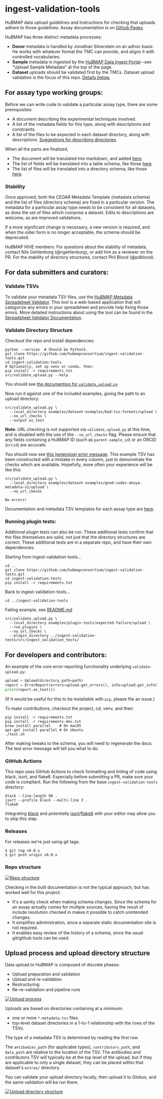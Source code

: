 # ingest-validation-tools

HuBMAP data upload guidelines and instructions for checking that uploads adhere to those guidelines.
Assay documentation is on [Github Pages](https://hubmapconsortium.github.io/ingest-validation-tools/).

HuBMAP has three distinct metadata processes:

- **Donor** metadata is handled by Jonathan Silverstein on an adhoc basis: He works with whatever format the TMC can provide, and aligns it with controlled vocabularies.
- **Sample** metadata is ingested by the [HuBMAP Data Ingest Portal](https://ingest.hubmapconsortium.org/)--see "Upload Sample Metadata" at the top of the page.
- **Dataset** uploads should be validated first by the TMCs. Dataset upload validation is the focus of this repo. [Details below.](#for-data-submitters-and-curators)

## For assay type working groups:

Before we can write code to validate a particular assay type, there are some prerequisites:

- A document describing the experimental techniques involved.
- A list of the metadata fields for this type, along with descriptions and constraints.
- A list of the files to be expected in each dataset directory, along with descriptions.
  [Suggestions for describing directories](HOWTO-describe-directories.md).

When all the parts are finalized,

- The document will be translated into markdown, and added [here](https://github.com/hubmapconsortium/portal-docs/tree/main/assays).
- The list of fields will be translated into a table schema, like those [here](src/ingest_validation_tools/table-schemas).
- The list of files will be translated into a directory schema, like those [here](src/ingest_validation_tools/directory-schemas).

### Stability

Once approved, both the CEDAR Metadata Template (metadata schema)
and the list of files (directory schema) are fixed in a particular version.
The metadata for a particular assay type needs to be consistent for all datasets,
as does the set of files which comprise a dataset.
Edits to descriptions are welcome, as are improved validations.

If a more significant change is necessary, a new version is required,
and when the older form is no longer acceptable, the schema should be deprecated.

HuBMAP HIVE members: For questions about the stability of metadata,
contact Nils Gehlenborg (@ngehlenborg), or add him as a reviewer on the PR.
For the stability of directory structures,
contact Phil Blood (@pdblood).

## For data submitters and curators:

### Validate TSVs

To validate your metadata TSV files, use the [HuBMAP Metadata Spreadsheet Validator](https://metadatavalidator.metadatacenter.org/). This tool is a web-based application that will categorize any errors in your spreadsheet and provide help fixing those errors. More detailed instructions about using the tool can be found in the [Spreadsheet Validator Documentation](https://metadatacenter.github.io/spreadsheet-validator-docs/).

### Validate Directory Structure

Checkout the repo and install dependencies:

```
python --version  # Should be Python3.
git clone https://github.com/hubmapconsortium/ingest-validation-tools.git
cd ingest-validation-tools
# Optionally, set up venv or conda, then:
pip install -r requirements.txt
src/validate_upload.py --help
```

You should see [the documention for `validate_upload.py`](script-docs/README-validate_upload.py.md)

Now run it against one of the included examples, giving the path to an upload directory:

```
src/validate_upload.py \
  --local_directory examples/dataset-examples/bad-tsv-formats/upload \
  --no_url_checks \
  --output as_text
```
**Note**: URL checking is not supported via `validate_upload.py` at this time, and is disabled with the use of the `--no_url_checks` flag. Please ensure that any fields containing a HuBMAP ID (such as `parent-sample_id`) or an ORCID (`orcid`) are accurate.

You should now see [this (extensive) error message](examples/dataset-examples/bad-tsv-formats/README.md).
This example TSV has been constructed with a mistake in every column, just to demonstrate the checks which are available. Hopefully, more often your experience will be like this:

```
src/validate_upload.py \
  --local_directory examples/dataset-examples/good-codex-akoya-metadata-v1/upload \
  --no_url_checks
```

```
No errors!
```

Documentation and metadata TSV templates for each assay type are [here](https://hubmapconsortium.github.io/ingest-validation-tools/).

### Running plugin tests:

Additional plugin tests can also be run.
These additional tests confirm that the files themselves are valid, not just that the directory structures are correct.
These additional tests are in a separate repo, and have their own dependencies.

Starting from ingest-validation-tools...
```
cd ..
git clone https://github.com/hubmapconsortium/ingest-validation-tests.git
cd ingest-validation-tests
pip install -r requirements.txt
```

Back to ingest-validation-tools...
```
cd ../ingest-validation-tools
```

Failing example, see [README.md](examples/plugin-tests/expected-failure/README.md)
```
src/validate_upload.py \
  --local_directory examples/plugin-tests/expected-failure/upload \
  --run_plugins \
  --no_url_checks \
  --plugin_directory ../ingest-validation-tests/src/ingest_validation_tests/
```

## For developers and contributors:

An example of the core error-reporting functionality underlying `validate-upload.py`:

```python
upload = Upload(directory_path=path)
report = ErrorReport(errors=upload.get_errors(), info=upload.get_info())
print(report.as_text())
```

(If it would be useful for this to be installable with `pip`, please file an issue.)

To make contributions, checkout the project, cd, venv, and then:

```
pip install -r requirements.txt
pip install -r requirements-dev.txt
brew install parallel    # On macOS
apt-get install parallel # On Ubuntu
./test.sh
```

After making tweaks to the schema, you will need to regenerate the docs:
The test error message will tell you what to do.

### GitHub Actions

This repo uses GitHub Actions to check formatting and linting of code using black, isort, and flake8. Especially before submitting a PR, make sure your code is compliant. Run the following from the base `ingest-validation-tools` directory:

```
black --line-length 99 .
isort --profile black --multi-line 3 .
flake8
```

Integrating [black](https://black.readthedocs.io/en/stable/integrations/editors.html) and potentially [isort](https://pycqa.github.io/isort/)/[flake8](https://flake8.pycqa.org/en/latest/index.html) with your editor may allow you to skip this step.

### Releases

For releases we're just using git tags:

```
$ git tag v0.0.x
$ git push origin v0.0.x
```

### Repo structure

[![Repo structure](https://docs.google.com/drawings/d/e/2PACX-1vQ8gorGI8ceYBf0bIJQlw4HvI3ooVTvCfickHhCvGJU4yy5kViJI39oqQ7xB20WLYxv8FMRuBLGwmH-/pub?w=600)](https://docs.google.com/drawings/d/1UK81oUHTSHetGXRsA-YeSFS-kb6Nw2rNpnw8SBysYXU/edit)

Checking in the built documentation is not the typical approach, but has worked well for this project:

- It's a sanity check when making schema changes. Since the schema for an assay actually comes for multiple sources, having the result of include resolution checked in makes it possible to catch unintended changes.
- It simplifies administration, since a separate static documentation site is not required.
- It enables easy review of the history of a schema, since the usual git/github tools can be used.

## Upload process and upload directory structure

Data upload to HuBMAP is composed of discrete phases:

- Upload preparation and validation
- Upload and re-validation
- Restructuring
- Re-re-validation and pipeline runs

[![Upload process](https://docs.google.com/drawings/d/e/2PACX-1vSlMUKk0QU1bboxbT3x6gEMRawZDjZH_PWma2ZKVsnqlIDaCg3OFKq2zQg9dW_2ty8U3Z4UEENhUMvR/pub?w=1000)](https://docs.google.com/drawings/d/1fDhORYm8DYnCnbvpIrMMN0OxFQakHir_Ss071q2ySNc/edit)

Uploads are based on directories containing at a minimum:

- one or more `*-metadata.tsv` files.
- top-level dataset directories in a 1-to-1 relationship with the rows of the TSVs.

The type of a metadata TSV is determined by reading the first row.

The `antibodies_path` (for applicable types), `contributors_path`, and `data_path` are relative to the location of the TSV.
The antibodies and contributors TSV will typically be at the top level of the upload,
but if they are applicable to only a single dataset, they can be placed within that dataset's `extras/` directory.

You can validate your upload directory locally, then upload it to Globus, and the same validation will be run there.

[![Upload directory structure](https://docs.google.com/drawings/d/e/2PACX-1vS8F78bk0zHSRygMIyTLruAMxjL4c5EY_q_Mp3gN2TbdZLtalax5AxyvwBWyqWwAJH941ziqJPqBDTW/pub?w=500)](https://docs.google.com/drawings/d/1nhrRWBgcZh6GE2MCKysIq4KzsRL6SZm0jYtvadF83Kk/edit)
